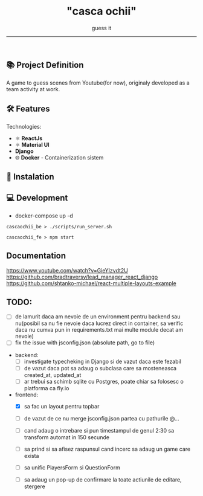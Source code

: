 
<h1 align="center">
<br>
  "casca ochii"
</h1>

<p align="center">guess it</p>

<hr />
<br />


## 📚 Project Definition

A game to guess scenes from Youtube(for now), originaly developed as a team activity at work.


## 🛠️ Features

Technologies:

- ⚛️ **ReactJs**
- ⚛️ **Material UI**
-    **Django**
- 🌐 **Docker** - Containerization sistem


## 🚀 Instalation


## 💻 Development
- docker-compose up -d

``` cascaochii_be > ./scripts/run_server.sh ```

``` cascaochii_fe > npm start ```


## Documentation
https://www.youtube.com/watch?v=GieYIzvdt2U
https://github.com/bradtraversy/lead_manager_react_django
https://github.com/shtanko-michael/react-multiple-layouts-example


## TODO:
- [ ] de lamurit daca am nevoie de un environment pentru backend sau nu(posibil sa nu fie nevoie daca lucrez direct in container, sa verific daca nu cumva pun in requirements.txt mai multe module decat am nevoie)
- [ ] fix the issue with jsconfig.json (absolute path, go to file)

- backend:
  - [ ] investigate typecheking in Django si de vazut daca este fezabil
  - [ ] de vazut daca pot sa adaug o subclasa care sa mosteneasca created_at, updated_at 
  - [ ] ar trebui sa schimb sqlite cu Postgres, poate chiar sa folosesc o platforma ca fly.io

- frontend:
  - [x] sa fac un layout pentru topbar
  - [ ] de vazut de ce nu merge jsconfig.json partea cu pathurile @...
  - [ ] cand adaug o intrebare si pun timestampul de genul 2:30 sa transform automat in 150 secunde
  - [ ] sa prind si sa afisez raspunsul cand incerc sa adaug un game care exista
  - [ ] sa unific PlayersForm si QuestionForm
  - [ ] sa adaug un pop-up de confirmare la toate actiunile de editare, stergere
  
